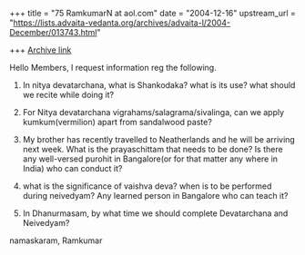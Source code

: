 +++
title = "75 RamkumarN at aol.com"
date = "2004-12-16"
upstream_url = "https://lists.advaita-vedanta.org/archives/advaita-l/2004-December/013743.html"

+++
[Archive link](https://lists.advaita-vedanta.org/archives/advaita-l/2004-December/013743.html)

Hello Members,
I request information reg the following.

1. In nitya devatarchana, what is Shankodaka? what is its use? what should we 
recite while doing it?

2. For Nitya devatarchana vigrahams/salagrama/sivalinga, can we apply 
kumkum(vermilion)  apart from sandalwood paste?

3. My brother has recently travelled to Neatherlands and he will be arriving 
next week. What is the prayaschittam that needs to be done? Is there any 
well-versed purohit in Bangalore(or for that matter any where in India) who can 
conduct it?

4. what is the significance of vaishva deva? when is to be performed during 
neivedyam? Any learned person in Bangalore who can teach it?

5. In Dhanurmasam, by what time we should complete Devatarchana and Neivedyam?


namaskaram,
Ramkumar

